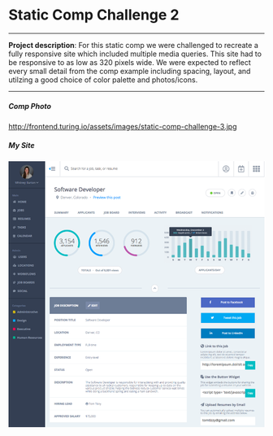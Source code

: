 # Static Comp Challenge 2
---
**Project description**: For this static comp we were challenged to recreate a fully responsive site which included multiple media queries. 
This site had to be responsive to as low as 320 pixels wide. We were expected to reflect every small detail from the comp example including 
spacing, layout, and utilzing a good choice of color palette and photos/icons. 

---
##### Comp Photo 
http://frontend.turing.io/assets/images/static-comp-challenge-3.jpg
##### My Site 
![whitney's](images/staticComp2-screenshot.png)
